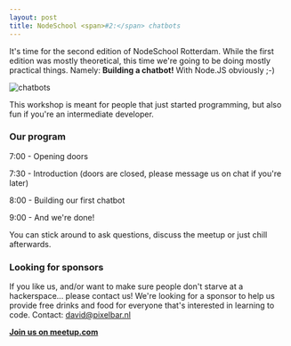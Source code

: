 ```yaml
---
layout: post
title: NodeSchool <span>#2:</span> chatbots
---
```


It's time for the second edition of NodeSchool Rotterdam. While the first edition was mostly theoretical, this time we're going to be doing mostly practical things. Namely: **Building a chatbot!** With Node.JS obviously ;-) 

![chatbots](https://a248.e.akamai.net/secure.meetupstatic.com/photos/event/5/9/9/8/600_455122936.jpeg)


This workshop is meant for people that just started programming, but also fun if you're an intermediate developer.

### Our program

7:00 - Opening doors

7:30 - Introduction (doors are closed, please message us on chat if you're later)

8:00 - Building our first chatbot 

9:00 - And we're done! 


You can stick around to ask questions, discuss the meetup or just chill afterwards. 

### Looking for sponsors

If you like us, and/or want to make sure people don't starve at a hackerspace... please contact us! We're looking for a sponsor to help us provide free drinks and food for everyone that's interested in learning to code. Contact: [david@pixelbar.nl](mailto:david@pixelbar.nl)

**[Join us on meetup.com](https://www.meetup.com/nodeschool-rotterdam/events/234894255/)**

